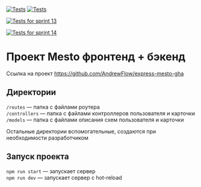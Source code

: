 [![Tests](../../actions/workflows/tests-13-sprint.yml/badge.svg)](../../actions/workflows/tests-13-sprint.yml) [![Tests](../../actions/workflows/tests-14-sprint.yml/badge.svg)](../../actions/workflows/tests-14-sprint.yml)

[![Tests for sprint 13](https://github.com/${AndrewFlow}/${react-mesto-api-full}/actions/workflows/tests-13-sprint.yml/badge.svg)](https://github.com/${AndrewFlow}/${react-mesto-api-full}/actions/workflows/tests-13-sprint.yml) 

[![Tests for sprint 14](https://github.com/${AndrewFlow}/${react-mesto-api-full}/actions/workflows/tests-14-sprint.yml/badge.svg)](https://github.com/${AndrewFlow}/${react-mesto-api-full}/actions/workflows/tests-14-sprint.yml)
# Проект Mesto фронтенд + бэкенд

Ссылка на проект https://github.com/AndrewFlow/express-mesto-gha


## Директории

`/routes` — папка с файлами роутера  
`/controllers` — папка с файлами контроллеров пользователя и карточки   
`/models` — папка с файлами описания схем пользователя и карточки  
  
Остальные директории вспомогательные, создаются при необходимости разработчиком

## Запуск проекта

`npm run start` — запускает сервер   
`npm run dev` — запускает сервер с hot-reload
